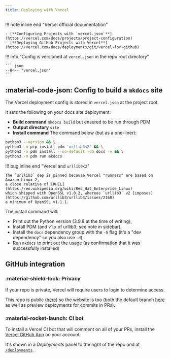```yaml
---
title: Deploying with Vercel
---
```


!!! note inline end "Vercel official documentation"

    - [**Configuring Projects with `vercel.json`**](https://vercel.com/docs/projects/project-configuration)
    - [**Deploying GitHub Projects with Vercel**](https://vercel.com/docs/deployments/git/vercel-for-github)

!!! info "Config is versioned at `vercel.json` in the repo root directory"

    ``` json
    --8<-- "vercel.json"
    ```

## :material-code-json: Config to build a `mkdocs` site

The Vercel deployment config is stored in `vercel.json` at the project root.

It sets the following on your docs site deployment:

- **Build command**
  `mkdocs build` but ensured to be run through PDM
- **Output directory**
  `site`
- **Install command**
  The command below (but as a one-liner):

```bash
python3 --version && \
python3 -m pip install pdm 'urllib3<2' && \
python3 -m pdm install --no-default -dG docs -v && \
python3 -m pdm run mkdocs
```

!!! bug inline end "Vercel and `urllib3<2`"

    The `urllib3` dep is pinned because Vercel "runners" are based on
    Amazon Linux 2,
    a close relative of [RHEL](https://en.wikipedia.org/wiki/Red_Hat_Enterprise_Linux)
    which shipped with OpenSSL v1.0.2, whereas `urllib3` v2 [imposes](https://github.com/urllib3/urllib3/issues/2168)
    a minimum of OpenSSL v1.1.1.

The install command will:

- Print out the Python version (3.9.8 at the time of writing),
- Install PDM (and v1.x of urllib3; see note in sidebar),
- Install the `docs` dependency group with the `-G` flag (it's a "dev dependency" so you also use `-d`)
- Run `mkdocs` to print out the usage (as confirmation that it was successfully installed)

## GitHub integration

### :material-shield-lock: Privacy

If your repo is private, Vercel will require users to login to determine access.

This repo is public ([here](https://github.com/lmmx/docs-pkg)) so
the website is too (both the default branch [here](https://docs-pkg.vercel.app/)
as well as preview deployments for commits in PRs).

### :material-rocket-launch: CI bot

To install a Vercel CI bot that will comment on all of your PRs,
install the [Vercel GitHub App](https://github.com/apps/vercel)
on your account.

It's shown in a _Deployments_ panel to the right of the repo and at
[`/deployments`](https://github.com/lmmx/docs-pkg/deployments).

